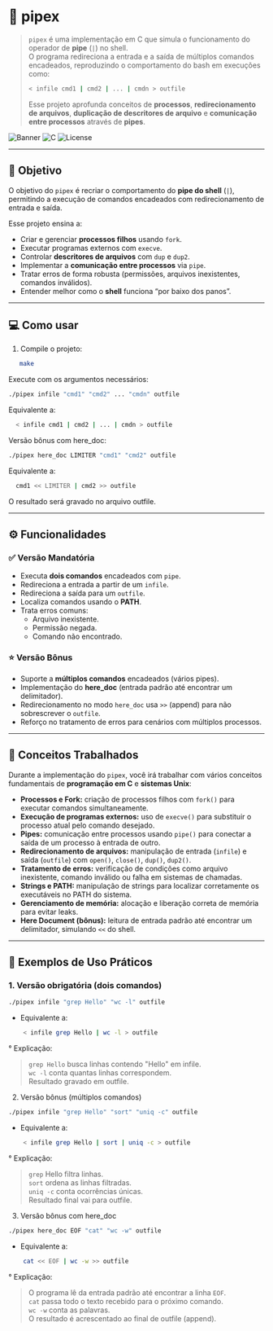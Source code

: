 # 📄 pipex  

> `pipex` é uma implementação em C que simula o funcionamento do operador de **pipe** (`|`) no shell.  
> O programa redireciona a entrada e a saída de múltiplos comandos encadeados, reproduzindo o comportamento do bash em execuções como:  
> ```bash
> < infile cmd1 | cmd2 | ... | cmdn > outfile
> ```  
> Esse projeto aprofunda conceitos de **processos**, **redirecionamento de arquivos**, **duplicação de descritores de arquivo** e **comunicação entre processos** através de **pipes**.

![Banner](https://img.shields.io/badge/Project-pipex-blueviolet) ![C](https://img.shields.io/badge/Language-C-red) ![License](https://img.shields.io/badge/License-MIT-green)

---

## 🎯 Objetivo  

O objetivo do `pipex` é recriar o comportamento do **pipe do shell** (`|`), permitindo a execução de comandos encadeados com redirecionamento de entrada e saída.  

Esse projeto ensina a:  
- Criar e gerenciar **processos filhos** usando `fork`.  
- Executar programas externos com `execve`.  
- Controlar **descritores de arquivos** com `dup` e `dup2`.  
- Implementar a **comunicação entre processos** via `pipe`.  
- Tratar erros de forma robusta (permissões, arquivos inexistentes, comandos inválidos).  
- Entender melhor como o **shell** funciona “por baixo dos panos”.  

---

## 💻 Como usar  

1. Compile o projeto:

```bash
   make
```
Execute com os argumentos necessários:

```bash
./pipex infile "cmd1" "cmd2" ... "cmdn" outfile
```
Equivalente a:

```bash
  < infile cmd1 | cmd2 | ... | cmdn > outfile
```
Versão bônus com here_doc:

```bash
./pipex here_doc LIMITER "cmd1" "cmd2" outfile
```
Equivalente a:

```bash
  cmd1 << LIMITER | cmd2 >> outfile
```
O resultado será gravado no arquivo outfile.

---

## ⚙️ Funcionalidades  

### ✅ Versão Mandatória  
- Executa **dois comandos** encadeados com `pipe`.  
- Redireciona a entrada a partir de um `infile`.  
- Redireciona a saída para um `outfile`.  
- Localiza comandos usando o **PATH**.  
- Trata erros comuns:  
  - Arquivo inexistente.  
  - Permissão negada.  
  - Comando não encontrado.  

### ⭐ Versão Bônus  
- Suporte a **múltiplos comandos** encadeados (vários pipes).  
- Implementação do **here_doc** (entrada padrão até encontrar um delimitador).  
- Redirecionamento no modo `here_doc` usa `>>` (append) para não sobrescrever o `outfile`.  
- Reforço no tratamento de erros para cenários com múltiplos processos.  

---

## 🧠 Conceitos Trabalhados  

Durante a implementação do `pipex`, você irá trabalhar com vários conceitos fundamentais de **programação em C** e **sistemas Unix**:

- **Processos e Fork:** criação de processos filhos com `fork()` para executar comandos simultaneamente.  
- **Execução de programas externos:** uso de `execve()` para substituir o processo atual pelo comando desejado.  
- **Pipes:** comunicação entre processos usando `pipe()` para conectar a saída de um processo à entrada de outro.  
- **Redirecionamento de arquivos:** manipulação de entrada (`infile`) e saída (`outfile`) com `open()`, `close()`, `dup()`, `dup2()`.  
- **Tratamento de erros:** verificação de condições como arquivo inexistente, comando inválido ou falha em sistemas de chamadas.  
- **Strings e PATH:** manipulação de strings para localizar corretamente os executáveis no PATH do sistema.  
- **Gerenciamento de memória:** alocação e liberação correta de memória para evitar leaks.  
- **Here Document (bônus):** leitura de entrada padrão até encontrar um delimitador, simulando `<<` do shell.

---

## 📖 Exemplos de Uso Práticos  

### 1. Versão obrigatória (dois comandos)  
```bash
./pipex infile "grep Hello" "wc -l" outfile
```
- Equivalente a:

```bash
    < infile grep Hello | wc -l > outfile
```
° Explicação:

> `grep Hello` busca linhas contendo "Hello" em infile.  
> `wc -l` conta quantas linhas correspondem.  
> Resultado gravado em outfile.  

2. Versão bônus (múltiplos comandos)
```bash
./pipex infile "grep Hello" "sort" "uniq -c" outfile
```
- Equivalente a:

```bash
    < infile grep Hello | sort | uniq -c > outfile
```
° Explicação:

> `grep` Hello filtra linhas.  
> `sort` ordena as linhas filtradas.  
> `uniq -c` conta ocorrências únicas.  
> Resultado final vai para outfile.  

3. Versão bônus com here_doc
```bash
./pipex here_doc EOF "cat" "wc -w" outfile
```
- Equivalente a:

```bash
    cat << EOF | wc -w >> outfile
```
° Explicação:

> O programa lê da entrada padrão até encontrar a linha `EOF`.  
> `cat` passa todo o texto recebido para o próximo comando.  
> `wc -w` conta as palavras.  
> O resultado é acrescentado ao final de outfile (append).  
